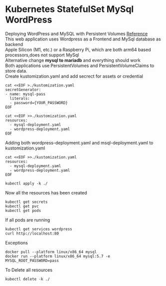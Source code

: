 # Kubernetes StatefulSet MySql WordPress
Deploying WordPress and MySQL with Persistent Volumes [Reference](https://kubernetes.io/docs/tutorials/stateful-application/mysql-wordpress-persistent-volume/) <br>
This web application uses Wordpress as a Frontend and MySql database as backend<br>
Apple Silicon (M1, etc.) or a Raspberry Pi, which are both arm64 based processors,does not support MySql<br>
Alternative change  **mysql to mariadb**   and everything should work<br>
Both applications use PersistentVolumes and PersistentVolumeClaims to store data.<br>
Create kustomization.yaml and add secrect for assets or credential 
```
cat <<EOF >./kustomization.yaml
secretGenerator:
- name: mysql-pass
  literals:
  - password={YOUR_PASSWORD}
EOF
```
```
cat <<EOF >>./kustomization.yaml
resources:
  - mysql-deployment.yaml
  - wordpress-deployment.yaml
EOF
```
Adding both wordpress-deployment.yaml and msql-deployment.yaml to kustomization.yaml
```
cat <<EOF >>./kustomization.yaml
resources:
  - mysql-deployment.yaml
  - wordpress-deployment.yaml
EOF
```
```
kubectl apply -k ./
```
Now all the resources has been created
```
kubectl get secrets
kubectl get pvc
kubectl get pods
``` 
If all pods are running
```
kubectl get services wordpress
curl http://localhost:80
```
Exceptions
```
docker pull --platform linux/x86_64 mysql
docker run --platform linux/x86_64 mysql:5.7 -e MYSQL_ROOT_PASSWORD=pass
```
To Delete all resources 
```
kubectl delete -k ./
```